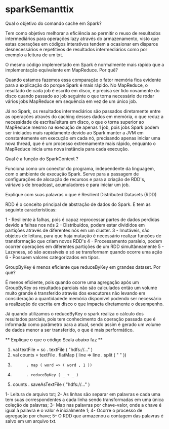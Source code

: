 # sparkSemanttix

Qual o objetivo do comando cache em Spark?

Tem como objetivo melhorar a eficiência ao permitir o reuso de resultados intermediários para operações lazy através do armazenamento, visto que estas operações 
em códigos interativos tendem a ocasionar em disparos desnecessários e repetitivos de resultados intermediários como por exemplo a leitura de um txt.

O mesmo código implementado em Spark é normalmente mais rápido que a implementação equivalente em MapReduce. Por quê?

Quando estamos fazemos essa comparação o fator memória fica evidente para a explicação do porque Spark é mais rápido.
No MapReduce, o resultado de cada job é escrito em disco, e precisa ser lido novamente do disco quando passado ao job seguinte o que torna necessário de rodar vários jobs 
MapReduce em sequência em vez de um único job. 

Já no Spark, os resultados intermediários são passados diretamente entre as operações através do caching desses dados em memória, o que reduz
a necessidade de escrita/leitura em disco, o que o torna superior ao MapReduce mesmo na execução de apenas 1 job, pois jobs Spark podem ser iniciados mais rapidamente devido ao
Spark manter a JVM em constantemente em execução em cada nó, precisando apenas iniciar uma nova thread, que é um processo extremamente mais rápido,
enquanto o MapReduce inicia uma nova instância para cada execução.

Qual é a função do SparkContext ?

Funciona como um conector do programa, independente da linguagem, com o ambiente de execução Spark. Serve para a passagem de configurações de alocação de recursos e para
a criação de RDD's, váriaveis de broadcast, acumuladores e para iniciar um job.

Explique com suas palavras o que é Resilient Distributed Datasets (RDD)

RDD é o conceito principal de abstração de dados do Spark. E tem as seguinte características:

1 - Resiliente à falhas, pois é capaz reprocessar partes de dados perdidas devido a falhas nos nós
2 - Distribuídos, podem estar divididos em partições através de diferentes nós em um cluster. 
3 - Imutáveis, são objetos de leitura, para que haja mutação é necessário realizar funções de transformação que criam novos RDD's
4 - Processamento paralelo, podem ocorrer operações em diferentes partições de um RDD simultâneamente 
5 - Lazyness, só são acessíveis e só se transformam quando ocorre uma ação
6 - Possuem valores categorizados em tipos.

GroupByKey é menos eficiente que reduceByKey em grandes dataset. Por quê?

É menos eficiente, pois quando ocorre uma agregação após um GroupByKey os resultados parciais não são calculados então um volume muito grande é transferido através dos executores
não levando em consideração a quantidadede memória disponível podendo ser necessário a realização de escrita em disco o que impacta diretamente o desempenho. 

Já quando utilizamos o reduceByKey o spark realiza o cálculo dos resultados parciais, pois tem conhecimento da operação passada que é informada como parâmetro para a atual,
sendo assim é gerado um volume de dados menor a ser transferido, o que é mais performático.

** Explique o que o código Scala abaixo faz **

1. val textFile = sc . textFile ( "hdfs://..." )
2. val counts = textFile . flatMap ( line => line . split ( " " ))
3.           . map ( word => ( word , 1 ))
4.           . reduceByKey ( _ + _ )
5. counts . saveAsTextFile ( "hdfs://..." )

1- Leitura de arquivo txt;
2- As linhas são separar em palavras e cada uma tem suas correspondentes a cada linha sendo transformadas em uma única coleção de palavras;
3- Map nas palavras por chave-valor, onde a chave é igual à palavra e o valor é inicialmente 1;
4- Ocorre o processo de agregação por chave; 
5- O RDD que armazenou a contagem das palavras é salvo em um arquivo txt.